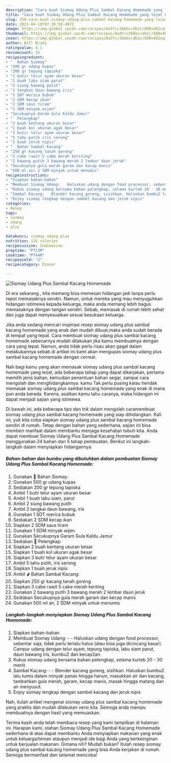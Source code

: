 ```yaml
---
description: "Cara buat Siomay Udang Plus Sambal Kacang Homemade yang lezat Untuk Jualan"
title: "Cara buat Siomay Udang Plus Sambal Kacang Homemade yang lezat Untuk Jualan"
slug: 350-cara-buat-siomay-udang-plus-sambal-kacang-homemade-yang-lezat-untuk-jualan
date: 2021-04-10T07:30:58.497Z
image: https://img-global.cpcdn.com/recipes/8a3fcc366bccdb2c/680x482cq70/siomay-udang-plus-sambal-kacang-homemade-foto-resep-utama.jpg
thumbnail: https://img-global.cpcdn.com/recipes/8a3fcc366bccdb2c/680x482cq70/siomay-udang-plus-sambal-kacang-homemade-foto-resep-utama.jpg
cover: https://img-global.cpcdn.com/recipes/8a3fcc366bccdb2c/680x482cq70/siomay-udang-plus-sambal-kacang-homemade-foto-resep-utama.jpg
author: Bill Brady
ratingvalue: 4.1
reviewcount: 15
recipeingredient:
- "  Bahan Siomay"
- "500 gr udang kupas"
- "200 gr tepung tapioka"
- "1 butir telur ayam ukuran besar"
- "1 buah labu siam parut"
- "2 siung bawang putih"
- "2 tangkai daun bawang iris"
- "1 SDT merica bubuk"
- "2 SDM kecap ikan"
- "2 SDM saus tiram"
- "1 SDM minyak wijen"
- "Secukupnya Garam Gula Kaldu Jamur"
- "  Pelengkap"
- "2 buah kentang ukuran besar"
- "1 buah kol ukuran agak besar"
- "3 butir telur ayam ukuran besar"
- "5 tahu putih iris serong"
- "1 buah jeruk nipis"
- "  Bahan Sambal Kacang"
- "250 gr kacang tanah goreng"
- "3 cabe rawit 5 cabe merah keriting"
- "2 bawang putih 3 bawang merah 2 lembar daun jeruk"
- "Secukupnya gula merah garam dan kecap manis"
- "500 ml air 2 SDM minyak untuk menumis"
recipeinstructions:
- "Siapkan bahan-bahan"
- "Membuat Siomay Udang:   Haluskan udang dengan food processor, sebentar saja, tidak perlu terlalu halus (atau bisa juga dicincang kasar). Campur udang dengan telur ayam, tepung tapioka, labu siam parut, daun bawang iris, bumbu2 dan kecap2an."
- "Kukus siomay udang bersama bahan pelengkap, selama kurleb 20 - 30 menit."
- "Sambal Kacang:   Blender kacang goreng, sisihkan. Haluskan bumbu2 lalu tumis dalam minyak panas hingga harum, masukkan air dan kacang, tambahkan gula merah, garam, kecap manis, masak hingga matang dan air menyusut."
- "Enjoy siomay lengkap dengan sambel kacang dan jeruk nipis"
categories:
- Resep
tags:
- siomay
- udang
- plus

katakunci: siomay udang plus 
nutrition: 135 calories
recipecuisine: Indonesian
preptime: "PT13M"
cooktime: "PT44M"
recipeyield: "2"
recipecategory: Dinner

---
```



![Siomay Udang Plus Sambal Kacang Homemade](https://img-global.cpcdn.com/recipes/8a3fcc366bccdb2c/680x482cq70/siomay-udang-plus-sambal-kacang-homemade-foto-resep-utama.jpg)

Di era  sekarang , kita memang bisa memesan hidangan jadi tanpa perlu repot memasaknya sendiri. Namun, untuk mereka yang mau menyuguhkan hidangan istimewa kepada keluarga, maka anda memang lebih bagus memasaknya dengan tangan sendiri. Sebab, memasak di rumah lebih sehat dan juga dapat menyesuaikan sesuai kesukaan keluarga.

Jika anda sedang mencari inspirasi resep siomay udang plus sambal kacang homemade yang enak dan mudah dibuat,maka anda sudah berada di tempat yang tepat. Cara membuat siomay udang plus sambal kacang homemade  sebenarnya mudah dilakukan jika kamu membuatnya dengan cara yang tepat. Namun, anda tidak perlu risau akan gagal dalam melakukannya 
sebab di artikel ini kami akan mengupas siomay udang plus sambal kacang homemade dengan cermat.  



Nah bagi kamu yang akan memasak siomay udang plus sambal kacang homemade yang lezat, ada beberapa tahap yang dapat dikerjakan, pertama memilih jenis bahan, kemudian penentuan bahan segar, sampai cara mengolah dan menghidangkannya. kamu Tak perlu pusing kalau hendak memasak siomay udang plus sambal kacang homemade yang enak di mana pun anda berada. Karena, asalkan kamu  tahu caranya, maka hidangan ini dapat menjadi sajian yang istimewa.

Di bawah ini, ada beberapa tips dan trik dalam mengolah caramembuat siomay udang plus sambal kacang homemade yang siap dihidangkan. Kali ini, yuk kita coba siapkan siomay udang plus sambal kacang homemade sendiri di rumah. Tetap dengan bahan yang sederhana, sajian ini bisa memberi manfaat dalam membantu menjaga kesehatan tubuh kita. Anda dapat membuat Siomay Udang Plus Sambal Kacang Homemade menggunakan 24 bahan dan 5 tahap pembuatan. Berikut ini langkah-langkah dalam menyiapkan hidangannya.

<!--inarticleads1-->

##### Bahan-bahan dan bumbu yang dibutuhkan dalam pembuatan Siomay Udang Plus Sambal Kacang Homemade:

1. Gunakan  🍤 Bahan Siomay:
1. Gunakan 500 gr udang kupas
1. Sediakan 200 gr tepung tapioka
1. Ambil 1 butir telur ayam ukuran besar
1. Ambil 1 buah labu siam, parut
1. Ambil 2 siung bawang putih
1. Ambil 2 tangkai daun bawang, iris
1. Gunakan 1 SDT merica bubuk
1. Sediakan 2 SDM kecap ikan
1. Siapkan 2 SDM saus tiram
1. Gunakan 1 SDM minyak wijen
1. Gunakan Secukupnya Garam Gula Kaldu Jamur
1. Sediakan  🥔 Pelengkap:
1. Siapkan 2 buah kentang ukuran besar
1. Siapkan 1 buah kol ukuran agak besar
1. Siapkan 3 butir telur ayam ukuran besar
1. Ambil 5 tahu putih, iris serong
1. Siapkan 1 buah jeruk nipis
1. Ambil  🌶️ Bahan Sambal Kacang:
1. Siapkan 250 gr kacang tanah goreng
1. Siapkan 3 cabe rawit 5 cabe merah keriting
1. Gunakan 2 bawang putih 3 bawang merah 2 lembar daun jeruk
1. Sediakan Secukupnya gula merah garam dan kecap manis
1. Gunakan 500 ml air, 2 SDM minyak untuk menumis




<!--inarticleads2-->

##### Langkah-langkah menyiapkan Siomay Udang Plus Sambal Kacang Homemade:

1. Siapkan bahan-bahan
1. Membuat Siomay Udang:  -  - Haluskan udang dengan food processor, sebentar saja, tidak perlu terlalu halus (atau bisa juga dicincang kasar). Campur udang dengan telur ayam, tepung tapioka, labu siam parut, daun bawang iris, bumbu2 dan kecap2an.
1. Kukus siomay udang bersama bahan pelengkap, selama kurleb 20 - 30 menit.
1. Sambal Kacang:  -  - Blender kacang goreng, sisihkan. Haluskan bumbu2 lalu tumis dalam minyak panas hingga harum, masukkan air dan kacang, tambahkan gula merah, garam, kecap manis, masak hingga matang dan air menyusut.
1. Enjoy siomay lengkap dengan sambel kacang dan jeruk nipis




Nah, itulah artikel mengenai  siomay udang plus sambal kacang homemade  yang praktis dan mudah dilakukan versi kita. Semoga anda mampu membuatnya dengan hasil yang memuaskan. 

Terima kasih anda telah membaca resep yang kami tampilkan di halaman ini. Harapan kami, olahan  Siomay Udang Plus Sambal Kacang Homemade sederhana di atas dapat membantu Anda menyiapkan makanan yang enak untuk keluarga/teman ataupun menjadi ide bagi Anda yang berkeinginan untuk berjualan makanan. Gimana nih? Mudah bukan? Itulah resep siomay udang plus sambal kacang homemade yang bisa Anda kerjakan di rumah. Semoga bermanfaat dan selamat mencoba!

